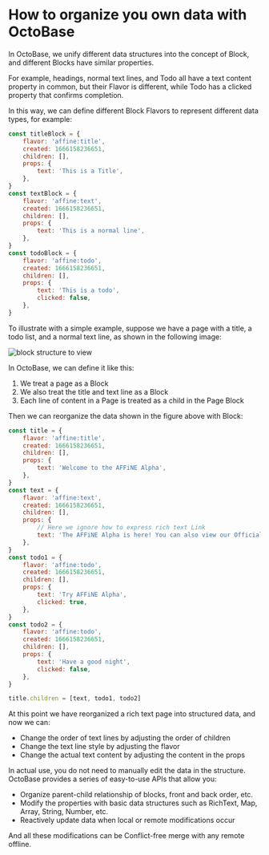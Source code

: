 # How to organize you own data with OctoBase

In OctoBase, we unify different data structures into the concept of Block, and different Blocks have similar properties.

For example, headings, normal text lines, and Todo all have a text content property in common, but their Flavor is different, while Todo has a clicked property that confirms completion.

In this way, we can define different Block Flavors to represent different data types, for example:

```js
const titleBlock = {
	flavor: 'affine:title',
	created: 1666158236651,
	children: [],
	props: {
		text: 'This is a Title',
	},
}
const textBlock = {
	flavor: 'affine:text',
	created: 1666158236651,
	children: [],
	props: {
		text: 'This is a normal line',
	},
}
const todoBlock = {
	flavor: 'affine:todo',
	created: 1666158236651,
	children: [],
	props: {
		text: 'This is a todo',
		clicked: false,
	},
}
```

To illustrate with a simple example, suppose we have a page with a title, a todo list, and a normal text line, as shown in the following image:

![block structure to view](./core_concept_1.jpg)

In OctoBase, we can define it like this:

1. We treat a page as a Block
2. We also treat the title and text line as a Block
3. Each line of content in a Page is treated as a child in the Page Block

Then we can reorganize the data shown in the figure above with Block:

```js
const title = {
	flavor: 'affine:title',
	created: 1666158236651,
	children: [],
	props: {
		text: 'Welcome to the AFFiNE Alpha',
	},
}
const text = {
	flavor: 'affine:text',
	created: 1666158236651,
	children: [],
	props: {
		// Here we ignore how to express rich text Link
		text: 'The AFFiNE Alpha is here! You can also view our Official Website!',
	},
}
const todo1 = {
	flavor: 'affine:todo',
	created: 1666158236651,
	children: [],
	props: {
		text: 'Try AFFiNE Alpha',
		clicked: true,
	},
}
const todo2 = {
	flavor: 'affine:todo',
	created: 1666158236651,
	children: [],
	props: {
		text: 'Have a good night',
		clicked: false,
	},
}

title.children = [text, todo1, todo2]
```

At this point we have reorganized a rich text page into structured data, and now we can:

-   Change the order of text lines by adjusting the order of children
-   Change the text line style by adjusting the flavor
-   Change the actual text content by adjusting the content in the props

In actual use, you do not need to manually edit the data in the structure. OctoBase provides a series of easy-to-use APIs that allow you:

-   Organize parent-child relationship of blocks, front and back order, etc.
-   Modify the properties with basic data structures such as RichText, Map, Array, String, Number, etc.
-   Reactively update data when local or remote modifications occur

And all these modifications can be Conflict-free merge with any remote offline.
